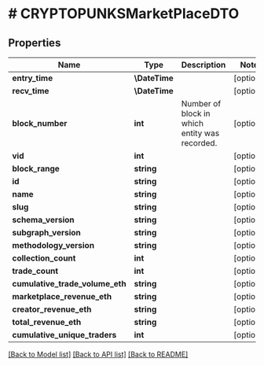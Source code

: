 # # CRYPTOPUNKSMarketPlaceDTO

## Properties

Name | Type | Description | Notes
------------ | ------------- | ------------- | -------------
**entry_time** | **\DateTime** |  | [optional]
**recv_time** | **\DateTime** |  | [optional]
**block_number** | **int** | Number of block in which entity was recorded. | [optional]
**vid** | **int** |  | [optional]
**block_range** | **string** |  | [optional]
**id** | **string** |  | [optional]
**name** | **string** |  | [optional]
**slug** | **string** |  | [optional]
**schema_version** | **string** |  | [optional]
**subgraph_version** | **string** |  | [optional]
**methodology_version** | **string** |  | [optional]
**collection_count** | **int** |  | [optional]
**trade_count** | **int** |  | [optional]
**cumulative_trade_volume_eth** | **string** |  | [optional]
**marketplace_revenue_eth** | **string** |  | [optional]
**creator_revenue_eth** | **string** |  | [optional]
**total_revenue_eth** | **string** |  | [optional]
**cumulative_unique_traders** | **int** |  | [optional]

[[Back to Model list]](../../README.md#models) [[Back to API list]](../../README.md#endpoints) [[Back to README]](../../README.md)
